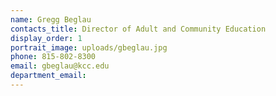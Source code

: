 ```yaml
---
name: Gregg Beglau
contacts_title: Director of Adult and Community Education
display_order: 1
portrait_image: uploads/gbeglau.jpg
phone: 815-802-8300
email: gbeglau@kcc.edu
department_email:
---
```


